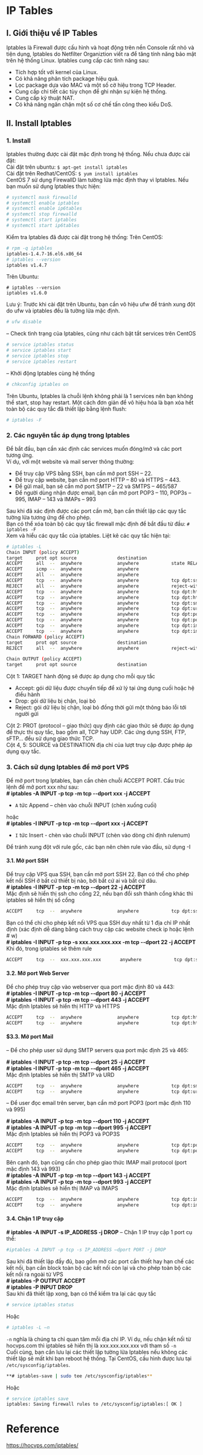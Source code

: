 # IP Tables
## I. Giới thiệu về IP Tables
Iptables là Firewall được cấu hình và hoạt động trên nền Console rất nhỏ và tiện dụng, Iptables do Netfilter Organiztion viết ra để tăng tính năng bảo mật trên hệ thống Linux. Iptables cung cấp các tính năng sau:
- Tích hợp tốt với kernel của Linux.
- Có khả năng phân tích package hiệu quả.
- Lọc package dựa vào MAC và một số cờ hiệu trong TCP Header.
- Cung cấp chi tiết các tùy chọn để ghi nhận sự kiện hệ thống.
- Cung cấp kỹ thuật NAT.
- Có khả năng ngăn chặn một số cơ chế tấn công theo kiểu DoS.
## II. Install Iptables
### 1. Install
Iptables thường được cài đặt mặc định trong hệ thống. Nếu chưa được cài đặt:</br>
Cài đặt trên ubuntu: `$ apt-get install iptables`</br>
Cài đặt trên Redhat/CentOS: `$ yum install iptables`</br>
CentOS 7 sử dụng FirewallD làm tường lửa mặc định thay vì Iptables. Nếu bạn muốn sử dụng Iptables thực hiện:</br>
```sh
# systemctl mask firewalld
# systemctl enable iptables
# systemctl enable ip6tables
# systemctl stop firewalld
# systemctl start iptables
# systemctl start ip6tables
```
Kiểm tra Iptables đã được cài đặt trong hệ thống:
Trên CentOS:
```sh
# rpm -q iptables
iptables-1.4.7-16.el6.x86_64
# iptables --version
iptables v1.4.7
```
Trên Ubuntu:
```
# iptables --version
iptables v1.6.0
```
Lưu ý: Trước khi cài đặt trên Ubuntu, bạn cần vô hiệu ufw để tránh xung đột do ufw và iptables đều là tường lửa mặc định.
```sh
# ufw disable
```
– Check tình trạng của Iptables, cũng như cách bật tắt services trên CentOS
```sh
# service iptables status
# service iptables start
# service iptables stop
# service iptables restart
```
– Khởi động Iptables cùng hệ thống
```sh
# chkconfig iptables on
```
Trên Ubuntu, Iptables là chuỗi lệnh không phải là 1 services nên bạn không thể start, stop hay restart. Một cách đơn giản để vô hiệu hóa là bạn xóa hết toàn bộ các quy tắc đã thiết lập bằng lệnh flush:
```sh
# iptables -F
```
### 2. Các nguyên tắc áp dụng trong Iptables
Để bắt đầu, bạn cần xác định các services muốn đóng/mở và các port tương ứng.</br>
Ví dụ, với một website và mail server thông thường:</br>
- Để truy cập VPS bằng SSH, bạn cần mở port SSH – 22.
- Để truy cập website, bạn cần mở port HTTP – 80 và HTTPS – 443.
- Để gửi mail, bạn sẽ cần mở port SMTP – 22 và SMTPS – 465/587
- Để người dùng nhận được email, bạn cần mở port POP3 – 110, POP3s – 995, IMAP – 143 và IMAPs – 993

Sau khi đã xác định được các port cần mở, bạn cần thiết lập các quy tắc tường lửa tương ứng để cho phép.</br>
Bạn có thể xóa toàn bộ các quy tắc firewall mặc định để bắt đầu từ đầu: `# iptables -F`</br>
Xem và hiểu các quy tắc của iptables. Liệt kê các quy tắc hiện tại:</br>

```sh
# iptables -L
Chain INPUT (policy ACCEPT)
target     prot opt source               destination
ACCEPT     all  --  anywhere             anywhere            state RELATED,ESTABLISHED
ACCEPT     icmp --  anywhere             anywhere
ACCEPT     all  --  anywhere             anywhere
ACCEPT     tcp  --  anywhere             anywhere            tcp dpt:ssh
REJECT     all  --  anywhere             anywhere            reject-with icmp-host-prohibited
ACCEPT     tcp  --  anywhere             anywhere            tcp dpt:http
ACCEPT     tcp  --  anywhere             anywhere            tcp dpt:https
ACCEPT     tcp  --  anywhere             anywhere            tcp dpt:smtp
ACCEPT     tcp  --  anywhere             anywhere            tcp dpt:urd
ACCEPT     tcp  --  anywhere             anywhere            tcp dpt:pop3
ACCEPT     tcp  --  anywhere             anywhere            tcp dpt:pop3s
ACCEPT     tcp  --  anywhere             anywhere            tcp dpt:imap
ACCEPT     tcp  --  anywhere             anywhere            tcp dpt:imaps
Chain FORWARD (policy ACCEPT)
target     prot opt source               destination
REJECT     all  --  anywhere             anywhere            reject-with icmp-host-prohibited

Chain OUTPUT (policy ACCEPT)
target     prot opt source               destination
```
Cột 1: TARGET hành động sẽ được áp dụng cho mỗi quy tắc
- Accept: gói dữ liệu được chuyển tiếp để xử lý tại ứng dụng cuối hoặc hệ điều hành
- Drop: gói dữ liệu bị chặn, loại bỏ
- Reject: gói dữ liệu bị chặn, loại bỏ đồng thời gửi một thông báo lỗi tới người gửi

Cột 2: PROT (protocol – giao thức) quy định các giao thức sẽ được áp dụng để thực thi quy tắc, bao gồm all, TCP hay UDP. Các ứng dụng SSH, FTP, sFTP… đều sử dụng giao thức TCP.</br>
Cột 4, 5: SOURCE và DESTINATION địa chỉ của lượt truy cập được phép áp dụng quy tắc.</br>
### 3. Cách sử dụng Iptables để mở port VPS
Để mở port trong Iptables, bạn cần chèn chuỗi ACCEPT PORT. Cấu trúc lệnh để mở port xxx như sau:</br>
**# iptables -A INPUT -p tcp -m tcp --dport xxx -j ACCEPT**
- `A` tức Append – chèn vào chuỗi INPUT (chèn xuống cuối)

hoặc</br>
**# iptables -I INPUT -p tcp -m tcp --dport xxx -j ACCEPT**
- `I` tức Insert - chèn vào chuỗi INPUT (chèn vào dòng chỉ định rulenum)

Để tránh xung đột với rule gốc, các bạn nên chèn rule vào đầu, sử dụng -I
#### 3.1. Mở port SSH
Để truy cập VPS qua SSH, bạn cần mở port SSH 22. Bạn có thể cho phép kết nối SSH ở bất cứ thiết bị nào, bởi bất cứ ai và bất cứ dâu.</br>
**# iptables -I INPUT -p tcp -m tcp --dport 22 -j ACCEPT**</br>
Mặc định sẽ hiển thị ssh cho cổng 22, nếu bạn đổi ssh thành cổng khác thì iptables sẽ hiển thị số cổng
```sh
ACCEPT     tcp  --  anywhere             anywhere            tcp dpt:ssh
```
Bạn có thể chỉ cho phép kết nối VPS qua SSH duy nhất từ 1 địa chỉ IP nhất định (xác định dễ dàng bằng cách truy cập các website check ip hoặc lệnh # w)</br>
**# iptables -I INPUT -p tcp -s xxx.xxx.xxx.xxx -m tcp --dport 22 -j ACCEPT**</br>
Khi đó, trong iptables sẽ thêm rule</br>
```sh
ACCEPT     tcp  --  xxx.xxx.xxx.xxx       anywhere            tcp dpt:ssh
```
#### 3.2. Mở port Web Server
Để cho phép truy cập vào webserver qua port mặc định 80 và 443:</br>
**# iptables -I INPUT -p tcp -m tcp --dport 80 -j ACCEPT**</br>
**# iptables -I INPUT -p tcp -m tcp --dport 443 -j ACCEPT**</br>
Mặc định Iptables sẽ hiển thị HTTP và HTTPS
```sh
ACCEPT     tcp  --  anywhere             anywhere            tcp dpt:http
ACCEPT     tcp  --  anywhere             anywhere            tcp dpt:https
```
#### $3.3. Mở port Mail
– Để cho phép user sử dụng SMTP servers qua port mặc định 25 và 465:

**# iptables -I INPUT -p tcp -m tcp --dport 25 -j ACCEPT**</br>
**# iptables -I INPUT -p tcp -m tcp --dport 465 -j ACCEPT**</br>
Mặc định Iptables sẽ hiển thị SMTP và URD
```sh
ACCEPT     tcp  --  anywhere             anywhere            tcp dpt:smtp
ACCEPT     tcp  --  anywhere             anywhere            tcp dpt:urd
```
– Để user đọc email trên server, bạn cần mở port POP3 (port mặc định 110 và 995)

**# iptables -A INPUT -p tcp -m tcp --dport 110 -j ACCEPT**</br>
**# iptables -A INPUT -p tcp -m tcp --dport 995 -j ACCEPT**</br>
Mặc định Iptables sẽ hiển thị POP3 và POP3S
```sh
ACCEPT     tcp  --  anywhere             anywhere            tcp dpt:pop3
ACCEPT     tcp  --  anywhere             anywhere            tcp dpt:pop3s
```
Bên cạnh đó, bạn cũng cần cho phép giao thức IMAP mail protocol (port mặc định 143 và 993)</br>
**# iptables -A INPUT -p tcp -m tcp --dport 143 -j ACCEPT**</br>
**# iptables -A INPUT -p tcp -m tcp --dport 993 -j ACCEPT**</br>
Mặc định Iptables sẽ hiển thị IMAP và IMAPS
```sh
ACCEPT     tcp  --  anywhere             anywhere            tcp dpt:imap
ACCEPT     tcp  --  anywhere             anywhere            tcp dpt:imaps
```
#### 3.4. Chặn 1 IP truy cập
**# iptables -A INPUT -s IP_ADDRESS -j DROP**
– Chặn 1 IP truy cập 1 port cụ thể:
```sh
#iptables -A INPUT -p tcp -s IP_ADDRESS –dport PORT -j DROP
```
Sau khi đã thiết lập đầy đủ, bao gồm mở các port cần thiết hay hạn chế các kết nối, bạn cần block toàn bộ các kết nối còn lại và cho phép toàn bộ các kết nối ra ngoài từ VPS</br>
**# iptables -P OUTPUT ACCEPT**</br>
**# iptables -P INPUT DROP**</br>
Sau khi đã thiết lập xong, bạn có thể kiểm tra lại các quy tắc
```sh
# service iptables status
```
Hoặc
```sh
# iptables -L –n
```
`-n` nghĩa là chúng ta chỉ quan tâm mỗi địa chỉ IP. Ví dụ, nếu chặn kết nối từ hocvps.com thì iptables sẽ hiển thị là xxx.xxx.xxx.xxx với tham số `-n`</br>
Cuối cùng, bạn cần lưu lại các thiết lập tường lửa Iptables nếu không các thiết lập sẽ mất khi bạn reboot hệ thống. Tại CentOS, cấu hình được lưu tại `/etc/sysconfig/iptables`.
```sh
**# iptables-save | sudo tee /etc/sysconfig/iptables**
```
Hoặc
```sh
# service iptables save
iptables: Saving firewall rules to /etc/sysconfig/iptables:[ OK ]
```
# Reference
https://hocvps.com/iptables/
